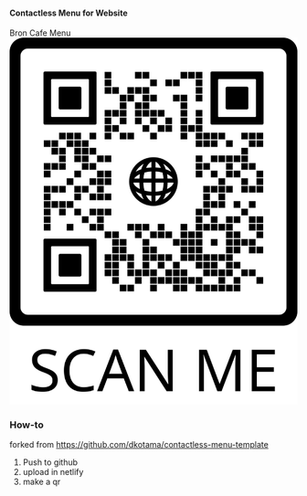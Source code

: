 #### Contactless Menu for Website
Bron Cafe Menu
![Qr Code](qr-code.png)


### How-to
forked from https://github.com/dkotama/contactless-menu-template

1. Push to github
2. upload in netlify
3. make a qr